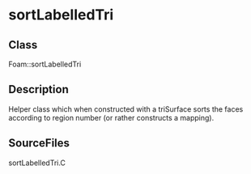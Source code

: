 # sortLabelledTri 
## Class
Foam::sortLabelledTri

## Description
Helper class which when constructed with a triSurface
sorts the faces according to region number (or rather constructs a
mapping).

## SourceFiles
sortLabelledTri.C

